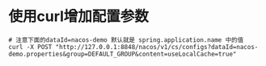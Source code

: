# 使用curl增加配置参数
```shell script
# 注意下面的dataId=nacos-demo 默认就是 spring.application.name 中的值
curl -X POST "http://127.0.0.1:8848/nacos/v1/cs/configs?dataId=nacos-demo.properties&group=DEFAULT_GROUP&content=useLocalCache=true"
```